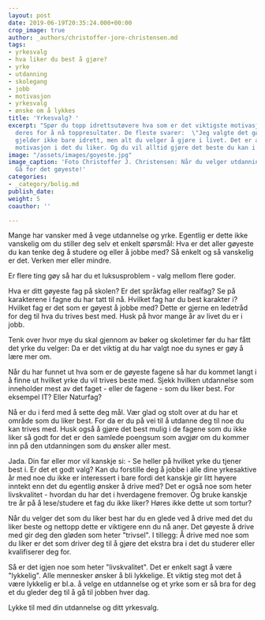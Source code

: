 ```yaml
---
layout: post
date: 2019-06-19T20:35:24.000+00:00
crop_image: true
author: _authors/christoffer-jore-christensen.md
tags:
- yrkesvalg
- hva liker du best å gjøre?
- yrke
- utdanning
- skolegang
- jobb
- motivasjon
- yrkesvalg
- ønske om å lykkes
title: 'Yrkesvalg? '
excerpt: "Spør du topp idrettsutøvere hva som er det viktigste motivasjonsfaktoren
  deres for å nå toppresultater. De fleste svarer:  \"Jeg valgte det gøyeste.\" Dette
  gjelder ikke bare idrett, men alt du velger å gjøre i livet. Det er alltid mest
  motivasjon i det du liker. Og du vil alltid gjøre det beste du kan i det du liker.\n. "
image: "/assets/images/goyeste.jpg"
image_caption: 'Foto Christoffer J. Christensen: Når du velger utdanning og yrke:
  Gå for det gøyeste!'
categories:
- _category/bolig.md
publish_date: 
weight: 5
coauthor: ''

---
```

Mange har vansker med å vege utdannelse og yrke. Egentlig er dette ikke vanskelig om du stiller deg selv et enkelt spørsmål: Hva er det aller gøyeste du kan tenke deg å studere og eller å jobbe med? Så enkelt og så vanskelig er det. Verken mer eller mindre.

Er flere ting gøy så har du et luksusproblem - valg mellom flere goder.

Hva er ditt gøyeste fag på skolen? Er det språkfag eller realfag? Se på karakterene i fagne du har tatt til nå. Hvilket fag har du best karakter i? Hvilket fag er det som er gøyest å jobbe med? Dette er gjerne en ledetråd for deg til hva du trives best med. Husk på hvor mange år av livet du er i jobb.

Tenk over hvor mye du skal gjennom av bøker og skoletimer før du har fått det yrke du velger: Da er det viktig at du har valgt noe du synes er gøy å lære mer om.

Når du har funnet ut hva som er de gøyeste fagene så har du kommet langt i å finne ut hvilket yrke du vil trives beste med. Sjekk hvilken utdannelse som inneholder mest av det faget - eller de fagene - som du liker best. For eksempel IT? Eller Naturfag?

Nå er du i ferd med å sette deg mål. Vær glad og stolt over at du har et område som du liker best. For da er du på vei til å utdanne deg til noe du kan trives med. Husk også å gjøre det best mulig i de fagene som du ikke liker så godt for det er den samlede poengsum som avgjør om du kommer inn på den utdanningen som du ønsker aller mest.

Jada. Din far eller mor vil kanskje si: - Se heller på hvilket yrke du tjener best i. Er det et godt valg? Kan du forstille deg å jobbe i alle dine yrkesaktive år med noe du ikke er interessert i bare fordi det kanskje gir litt høyere inntekt enn det du egentlig ønsker å drive med? Det er også noe som heter livskvalitet - hvordan du har det i hverdagene fremover. Og bruke kanskje tre år på å lese/studere et fag du ikke liker? Høres ikke dette ut som tortur?

Når du velger det som du liker best har du en glede ved å drive med det du liker beste og nettopp dette er viktigere enn du nå aner. Det gøyeste å drive med gir deg den gløden som heter "trivsel". I tillegg: Å drive med noe som du liker er det som driver deg til å gjøre det ekstra bra i det du studerer eller kvalifiserer deg for.

Så er det igjen noe som heter "livskvalitet". Det er enkelt sagt å være "lykkelig". Alle mennesker ønsker å bli lykkelige. Et viktig steg mot det å være lykkelig er bl.a. å velge en utdannelse og et yrke som er så bra for deg et du gleder deg til å gå til jobben hver dag.

Lykke til med din utdannelse og ditt yrkesvalg.